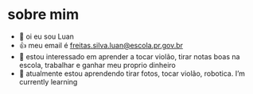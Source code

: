 # sobre mim 
- 👋 oi eu sou Luan
- 👍 meu email é freitas.silva.luan@escola.pr.gov.br
- 👀 estou interessado em  aprender a tocar violão, tirar notas boas na escola, trabalhar e ganhar meu proprio dinheiro 
- 🌱 atualmente estou aprendendo tirar fotos, tocar violão, robotica.
I’m currently learning
